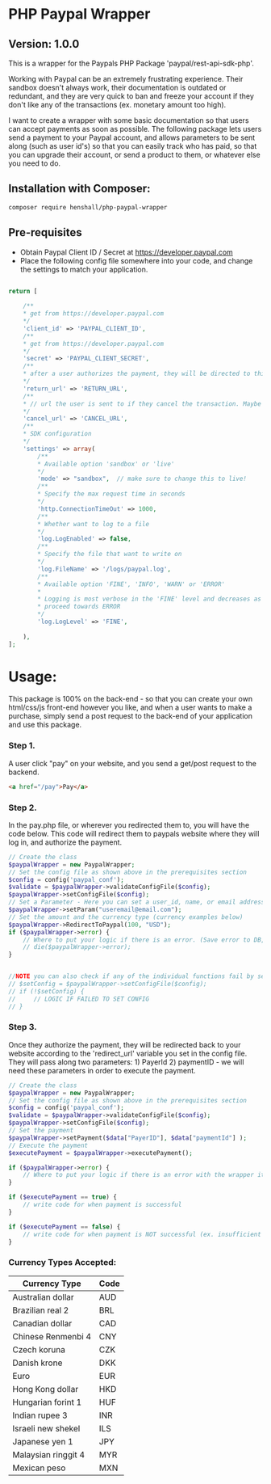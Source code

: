# PHP Paypal Wrapper
## Version: 1.0.0

This is a wrapper for the Paypals PHP Package 'paypal/rest-api-sdk-php'.

Working with Paypal can be an extremely frustrating experience. Their sandbox doesn't always work, their documentation is outdated or redundant, and they are very quick to ban and freeze your account if they don't like any of the transactions (ex. monetary amount too high). 

I want to create a wrapper with some basic documentation so that users can accept payments as soon as possible. The following package lets users send a payment to your Paypal account, and allows parameters to be sent along (such as user id's) so that you can easily track who has paid, so that you can upgrade their account, or send a product to them, or whatever else you need to do. 


## Installation with Composer:
```bash
composer require henshall/php-paypal-wrapper
```

## Pre-requisites
- Obtain Paypal Client ID / Secret at https://developer.paypal.com
- Place the following config file somewhere into your code, and change the settings to match your application.
```php

return [
    
    /**
    * get from https://developer.paypal.com
    */
    'client_id' => 'PAYPAL_CLIENT_ID',
    /**
    * get from https://developer.paypal.com
    */ 
    'secret' => 'PAYPAL_CLIENT_SECRET', 
    /**
    * after a user authorizes the payment, they will be directed to this url. This is where we will place the logic from step 2 below.
    */
    'return_url' => 'RETURN_URL',
    /**
    * // url the user is sent to if they cancel the transaction. Maybe you can bring the user back to your homepage with a message saying they cancelled the transaction.
    */
    'cancel_url' => 'CANCEL_URL', 
    /**
    * SDK configuration
    */
    'settings' => array(
        /**
        * Available option 'sandbox' or 'live'
        */
        'mode' => "sandbox",  // make sure to change this to live!
        /**
        * Specify the max request time in seconds
        */
        'http.ConnectionTimeOut' => 1000,
        /**
        * Whether want to log to a file
        */
        'log.LogEnabled' => false,
        /**
        * Specify the file that want to write on
        */
        'log.FileName' => '/logs/paypal.log',
        /**
        * Available option 'FINE', 'INFO', 'WARN' or 'ERROR'
        *
        * Logging is most verbose in the 'FINE' level and decreases as you
        * proceed towards ERROR
        */
        'log.LogLevel' => 'FINE',
        
    ),
];
```

# Usage:

This package is 100% on the back-end - so that you can create your own html/css/js front-end however you like, and when a user wants to make a purchase, simply send a post request to the back-end of your application and use this package.

### Step 1.
A user click "pay" on your website, and you send a get/post request to the backend.
```html
<a href="/pay">Pay</a>
```

### Step 2.
In the pay.php file, or wherever you redirected them to, you will have the code below. This code will redirect them to paypals website where they will log in, and authorize the payment. 
```php
// Create the class
$paypalWrapper = new PaypalWrapper;
// Set the config file as shown above in the prerequisites section
$config = config('paypal_conf');
$validate = $paypalWrapper->validateConfigFile($config);
$paypalWrapper->setConfigFile($config);
// Set a Parameter - Here you can set a user_id, name, or email address to track which user has paid.
$paypalWrapper->setParam("useremail@email.com");
// Set the amount and the currency type (currency examples below)
$paypalWrapper->RedirectToPaypal(100, "USD");
if ($paypalWrapper->error) {
    // Where to put your logic if there is an error. (Save error to DB, or log file, or email to yourself etc.)
    // die($paypalWrapper->error);
}


//NOTE you can also check if any of the individual functions fail by see if they return false. 
// $setConfig = $paypalWrapper->setConfigFile($config);
// if (!$setConfig) {
//     // LOGIC IF FAILED TO SET CONFIG
// }

```


### Step 3.
Once they authorize the payment, they will be redirected back to your website according to the 'redirect_url' variable you set in the config file. They will pass along two parameters: 1) PayerId 2) paymentID  - we will need these parameters in order to execute the payment.
```php
// Create the class
$paypalWrapper = new PaypalWrapper;
// Set the config file as shown above in the prerequisites section
$config = config('paypal_conf');
$validate = $paypalWrapper->validateConfigFile($config); 
$paypalWrapper->setConfigFile($config);
// Set the payment
$paypalWrapper->setPayment($data["PayerID"], $data["paymentId"] );
// Execute the payment
$executePayment = $paypalWrapper->executePayment();

if ($paypalWrapper->error) {
    // Where to put your logic if there is an error with the wrapper itself, or its config
}

if ($executePayment == true) {
    // write code for when payment is successful
}

if ($executePayment == false) {
    // write code for when payment is NOT successful (ex. insufficient funds, or blocked for some reason)
}

```

### Currency Types Accepted:

|  Currency Type      | Code|
|---------------------|-----|
| Australian dollar   | AUD |
| Brazilian real 2    | BRL |
| Canadian dollar     | CAD |
| Chinese Renmenbi 4  | CNY |
| Czech koruna        | CZK |
| Danish krone        | DKK |
| Euro                | EUR |
| Hong Kong dollar    | HKD |
| Hungarian forint 1  | HUF |
| Indian rupee 3      | INR |
| Israeli new shekel  | ILS |
| Japanese yen 1      | JPY |
| Malaysian ringgit 4 | MYR |
| Mexican peso        | MXN |



